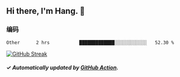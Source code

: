 ## Hi there, I'm Hang. 👋

### 编码

<!--START_SECTION:waka-->

```text
Other      2 hrs           █████████████░░░░░░░░░░░░   52.30 %
```

<!--END_SECTION:waka-->

[![GitHub Streak](https://github-readme-streak-stats.herokuapp.com?user=huhuhang&hide_border=true&date_format=%5BY.%5Dn.j)](https://git.io/streak-stats)

##### ✓ Automatically updated by [GitHub Action](https://github.com/huhuhang/huhuhang/actions).
